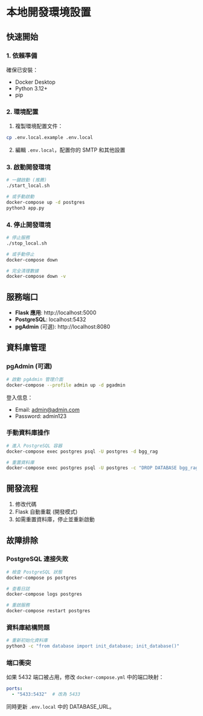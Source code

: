 # 本地開發環境設置

## 快速開始

### 1. 依賴準備

確保已安裝：
- Docker Desktop
- Python 3.12+
- pip

### 2. 環境配置

1. 複製環境配置文件：
```bash
cp .env.local.example .env.local
```

2. 編輯 `.env.local`，配置你的 SMTP 和其他設置

### 3. 啟動開發環境

```bash
# 一鍵啟動 (推薦)
./start_local.sh

# 或手動啟動
docker-compose up -d postgres
python3 app.py
```

### 4. 停止開發環境

```bash
# 停止服務
./stop_local.sh

# 或手動停止
docker-compose down

# 完全清理數據
docker-compose down -v
```

## 服務端口

- **Flask 應用**: http://localhost:5000
- **PostgreSQL**: localhost:5432
- **pgAdmin** (可選): http://localhost:8080

## 資料庫管理

### pgAdmin (可選)
```bash
# 啟動 pgAdmin 管理介面
docker-compose --profile admin up -d pgadmin
```

登入信息：
- Email: admin@admin.com  
- Password: admin123

### 手動資料庫操作
```bash
# 進入 PostgreSQL 容器
docker-compose exec postgres psql -U postgres -d bgg_rag

# 重置資料庫
docker-compose exec postgres psql -U postgres -c "DROP DATABASE bgg_rag; CREATE DATABASE bgg_rag;"
```

## 開發流程

1. 修改代碼
2. Flask 自動重載 (開發模式)
3. 如需重置資料庫，停止並重新啟動

## 故障排除

### PostgreSQL 連接失敗
```bash
# 檢查 PostgreSQL 狀態
docker-compose ps postgres

# 查看日誌
docker-compose logs postgres

# 重啟服務
docker-compose restart postgres
```

### 資料庫結構問題
```bash
# 重新初始化資料庫
python3 -c "from database import init_database; init_database()"
```

### 端口衝突
如果 5432 端口被占用，修改 `docker-compose.yml` 中的端口映射：
```yaml
ports:
  - "5433:5432"  # 改為 5433
```

同時更新 `.env.local` 中的 DATABASE_URL。